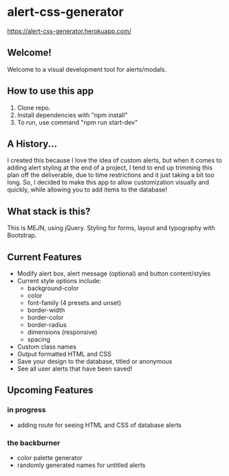 # alert-css-generator
https://alert-css-generator.herokuapp.com/
## Welcome! 
Welcome to a visual development tool for alerts/modals.
## How to use this app
1. Clone repo.
1. Install dependencies with "npm install"
1. To run, use command "npm run start-dev"

## A History...
I created this because I love the idea of custom alerts, but when it comes to adding alert styling at the end of a project, I tend to end up trimming this plan off the deliverable, due to time restrictions and it just taking a bit too long. So, I decided to make this app to allow customization visually and quickly, while allowing you to add items to the database!
## What stack is this?
This is MEJN, using jQuery. Styling for forms, layout and typography with Bootstrap.
## Current Features
* Modify alert box, alert message (optional) and button content/styles
* Current style options include:
    - background-color
    - color
    - font-family (4 presets and unset)
    - border-width
    - border-color
    - border-radius
    - dimensions (responsive)
    - spacing
* Custom class names
* Output formatted HTML and CSS
* Save your design to the database, titled or anonymous
* See all user alerts that have been saved!
## Upcoming Features
### in progress
* adding route for seeing HTML and CSS of database alerts
### the backburner
* color palette generator
* randomly generated names for untitled alerts

